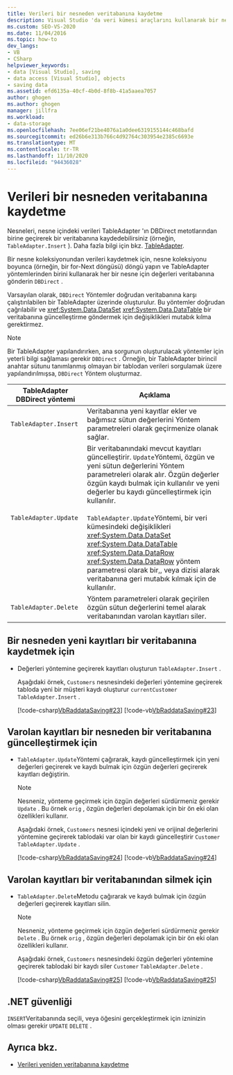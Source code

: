 ```yaml
---
title: Verileri bir nesneden veritabanına kaydetme
description: Visual Studio 'da veri kümesi araçlarını kullanarak bir nesneden bir veritabanına veri kaydetme. Yeni kayıtları kaydetme, var olan kayıtları güncelleştirme ve var olan kayıtları silme bölümüne bakın.
ms.custom: SEO-VS-2020
ms.date: 11/04/2016
ms.topic: how-to
dev_langs:
- VB
- CSharp
helpviewer_keywords:
- data [Visual Studio], saving
- data access [Visual Studio], objects
- saving data
ms.assetid: efd6135a-40cf-4b0d-8f8b-41a5aaea7057
author: ghogen
ms.author: ghogen
manager: jillfra
ms.workload:
- data-storage
ms.openlocfilehash: 7ee06ef21be4076a1a0dee6319155144c468bafd
ms.sourcegitcommit: ed26b6e313b766c4d92764c303954e2385c6693e
ms.translationtype: MT
ms.contentlocale: tr-TR
ms.lasthandoff: 11/10/2020
ms.locfileid: "94436028"
---
```

# <a name="save-data-from-an-object-to-a-database"></a>Verileri bir nesneden veritabanına kaydetme

Nesneleri, nesne içindeki verileri TableAdapter 'ın DBDirect metotlarından birine geçirerek bir veritabanına kaydedebilirsiniz (örneğin, `TableAdapter.Insert` ). Daha fazla bilgi için bkz. [TableAdapter](../data-tools/create-and-configure-tableadapters.md).

Bir nesne koleksiyonundan verileri kaydetmek için, nesne koleksiyonu boyunca (örneğin, bir for-Next döngüsü) döngü yapın ve TableAdapter yöntemlerinden birini kullanarak her bir nesne için değerleri veritabanına gönderin `DBDirect` .

Varsayılan olarak, `DBDirect` Yöntemler doğrudan veritabanına karşı çalıştırılabilen bir TableAdapter üzerinde oluşturulur. Bu yöntemler doğrudan çağrılabilir ve <xref:System.Data.DataSet> <xref:System.Data.DataTable> bir veritabanına güncelleştirme göndermek için değişiklikleri mutabık kılma gerektirmez.

> [!NOTE]
> Bir TableAdapter yapılandırırken, ana sorgunun oluşturulacak yöntemler için yeterli bilgi sağlaması gerekir `DBDirect` . Örneğin, bir TableAdapter birincil anahtar sütunu tanımlanmış olmayan bir tablodan verileri sorgulamak üzere yapılandırılmışsa, `DBDirect` Yöntem oluşturmaz.

|TableAdapter DBDirect yöntemi|Açıklama|
| - |-----------------|
|`TableAdapter.Insert`|Veritabanına yeni kayıtlar ekler ve bağımsız sütun değerlerini Yöntem parametreleri olarak geçirmenize olanak sağlar.|
|`TableAdapter.Update`|Bir veritabanındaki mevcut kayıtları güncelleştirir. `Update`Yöntemi, özgün ve yeni sütun değerlerini Yöntem parametreleri olarak alır. Özgün değerler özgün kaydı bulmak için kullanılır ve yeni değerler bu kaydı güncelleştirmek için kullanılır.<br /><br /> `TableAdapter.Update`Yöntemi, bir veri kümesindeki değişiklikleri <xref:System.Data.DataSet> <xref:System.Data.DataTable> <xref:System.Data.DataRow> <xref:System.Data.DataRow> yöntem parametresi olarak bir,, veya dizisi alarak veritabanına geri mutabık kılmak için de kullanılır.|
|`TableAdapter.Delete`|Yöntem parametreleri olarak geçirilen özgün sütun değerlerini temel alarak veritabanından varolan kayıtları siler.|

## <a name="to-save-new-records-from-an-object-to-a-database"></a>Bir nesneden yeni kayıtları bir veritabanına kaydetmek için

- Değerleri yöntemine geçirerek kayıtları oluşturun `TableAdapter.Insert` .

     Aşağıdaki örnek, `Customers` nesnesindeki değerleri yöntemine geçirerek tabloda yeni bir müşteri kaydı oluşturur `currentCustomer` `TableAdapter.Insert` .

     [!code-csharp[VbRaddataSaving#23](../data-tools/codesnippet/CSharp/save-data-from-an-object-to-a-database_1.cs)]
     [!code-vb[VbRaddataSaving#23](../data-tools/codesnippet/VisualBasic/save-data-from-an-object-to-a-database_1.vb)]

## <a name="to-update-existing-records-from-an-object-to-a-database"></a>Varolan kayıtları bir nesneden bir veritabanına güncelleştirmek için

- `TableAdapter.Update`Yöntemi çağırarak, kaydı güncelleştirmek için yeni değerleri geçirerek ve kaydı bulmak için özgün değerleri geçirerek kayıtları değiştirin.

    > [!NOTE]
    > Nesneniz, yönteme geçirmek için özgün değerleri sürdürmeniz gerekir `Update` . Bu örnek `orig` , özgün değerleri depolamak için bir ön eki olan özellikleri kullanır.

     Aşağıdaki örnek, `Customers` nesnesi içindeki yeni ve orijinal değerlerini yöntemine geçirerek tablodaki var olan bir kaydı güncelleştirir `Customer` `TableAdapter.Update` .

     [!code-csharp[VbRaddataSaving#24](../data-tools/codesnippet/CSharp/save-data-from-an-object-to-a-database_2.cs)]
     [!code-vb[VbRaddataSaving#24](../data-tools/codesnippet/VisualBasic/save-data-from-an-object-to-a-database_2.vb)]

## <a name="to-delete-existing-records-from-a-database"></a>Varolan kayıtları bir veritabanından silmek için

- `TableAdapter.Delete`Metodu çağırarak ve kaydı bulmak için özgün değerleri geçirerek kayıtları silin.

    > [!NOTE]
    > Nesneniz, yönteme geçirmek için özgün değerleri sürdürmeniz gerekir `Delete` . Bu örnek `orig` , özgün değerleri depolamak için bir ön eki olan özellikleri kullanır.

     Aşağıdaki örnek, `Customers` nesnesindeki özgün değerleri yöntemine geçirerek tablodaki bir kaydı siler `Customer` `TableAdapter.Delete` .

     [!code-csharp[VbRaddataSaving#25](../data-tools/codesnippet/CSharp/save-data-from-an-object-to-a-database_3.cs)]
     [!code-vb[VbRaddataSaving#25](../data-tools/codesnippet/VisualBasic/save-data-from-an-object-to-a-database_3.vb)]

## <a name="net-security"></a>.NET güvenliği

`INSERT`Veritabanında seçili, veya öğesini gerçekleştirmek için izninizin olması gerekir `UPDATE` `DELETE` .

## <a name="see-also"></a>Ayrıca bkz.

- [Verileri yeniden veritabanına kaydetme](../data-tools/save-data-back-to-the-database.md)
